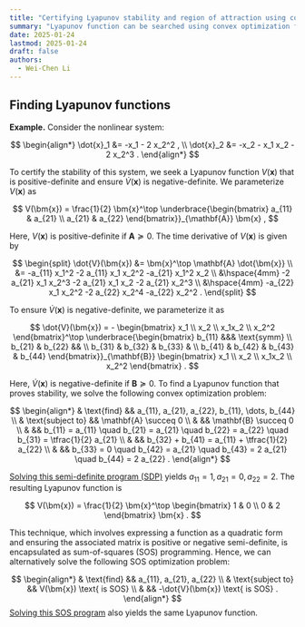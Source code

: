 ```yaml
---
title: "Certifying Lyapunov stability and region of attraction using convex optimization"
summary: "Lyapunov function can be searched using convex optimization for a lot of continuous system"
date: 2025-01-24
lastmod: 2025-01-24
draft: false
authors:
  - Wei-Chen Li
---
```


## Finding Lyapunov functions

<div class="rounded-border">

<b>Example.</b> Consider the nonlinear system:

$$
\begin{align*}
  \dot{x}_1 &= -x_1 - 2 x_2^2 ,  \\
  \dot{x}_2 &= -x_2 - x_1 x_2 - 2 x_2^3 .
\end{align*}
$$

To certify the stability of this system, we seek a Lyapunov function $V(\bm{x})$ that is positive-definite and ensure $\dot{V}(\bm{x})$ is negative-definite. We parameterize $V(\bm{x})$ as

$$
V(\bm{x}) = \frac{1}{2} \bm{x}^\top \underbrace{\begin{bmatrix} a_{11} & a_{21} \\ a_{21} & a_{22} \end{bmatrix}}_{\mathbf{A}} \bm{x} ,
$$

Here, $V(\bm{x})$ is positive-definite if $\mathbf{A} \succeq 0$. The time derivative of $V(\bm{x})$ is given by

$$
\begin{split}
  \dot{V}(\bm{x})
  &= \bm{x}^\top \mathbf{A} \dot{\bm{x}}  \\
  &= -a_{11} x_1^2 -2 a_{11} x_1 x_2^2 -a_{21} x_1^2 x_2 \\
  &\hspace{4mm} -2 a_{21} x_1 x_2^3 -2 a_{21} x_1 x_2 -2 a_{21} x_2^3 \\
  &\hspace{4mm} -a_{22} x_1 x_2^2 -2 a_{22} x_2^4 -a_{22} x_2^2 .
\end{split}
$$

To ensure $\dot{V}(\bm{x})$ is negative-definite, we parameterize it as

$$
\dot{V}(\bm{x}) = -
  \begin{bmatrix} x_1 \\ x_2 \\ x_1x_2 \\ x_2^2 \end{bmatrix}^\top
  \underbrace{\begin{bmatrix} b_{11} &&& \text{symm} \\ b_{21} & b_{22} && \\ b_{31} & b_{32} & b_{33} & \\ b_{41} & b_{42} & b_{43} & b_{44} \end{bmatrix}}_{\mathbf{B}}
  \begin{bmatrix} x_1 \\ x_2 \\ x_1x_2 \\ x_2^2 \end{bmatrix} .
$$

Here, $\dot{V}(\bm{x})$ is negative-definite if $\mathbf{B} \succeq 0$.
To find a Lyapunov function that proves stability, we solve the following convex optimization problem:

$$
\begin{align*}
  & \text{find} && a_{11}, a_{21}, a_{22}, b_{11}, \dots, b_{44}  \\
  & \text{subject to} && \mathbf{A} \succeq 0 \\
  &                   && \mathbf{B} \succeq 0 \\
  &                   && b_{11} = a_{11} \quad b_{21} = a_{21} \quad b_{22} = a_{22} \quad b_{31} = \tfrac{1}{2} a_{21} \\
  &                   && b_{32} + b_{41} = a_{11} + \tfrac{1}{2} a_{22} \\
  &                   && b_{33} = 0 \quad b_{42} = a_{21} \quad b_{43} = 2 a_{21} \quad b_{44} = 2 a_{22} .
\end{align*}
$$

[Solving this semi-definite program (SDP)](https://colab.research.google.com/drive/1TSDaUau11-rVg7fH8REdvzqAWLlLPS9n) yields $a_{11}=1, a_{21}=0, a_{22}=2$. The resulting Lyapunov function is

$$
V(\bm{x}) = \frac{1}{2} \bm{x}^\top \begin{bmatrix} 1 & 0 \\ 0 & 2 \end{bmatrix} \bm{x} .
$$

This technique, which involves expressing a function as a quadratic form and ensuring the associated matrix is positive or negative semi-definite, is encapsulated as sum-of-squares (SOS) programming. Hence, we can alternatively solve the following SOS optimization problem:

$$
\begin{align*}
  & \text{find} && a_{11}, a_{21}, a_{22}  \\
  & \text{subject to} && V(\bm{x}) \text{ is SOS} \\
  &                   && -\dot{V}(\bm{x}) \text{ is SOS} .
\end{align*}
$$
[Solving this SOS program](https://colab.research.google.com/drive/1TSDaUau11-rVg7fH8REdvzqAWLlLPS9n) also yields the same Lyapunov function.
</div>
